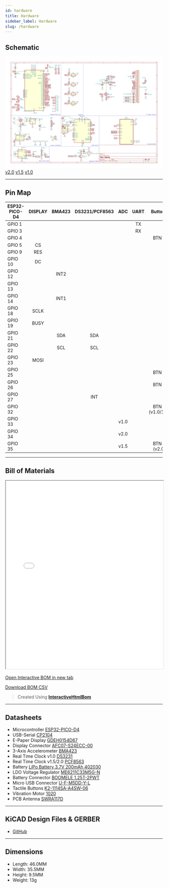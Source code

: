 ```yaml
---
id: hardware
title: Hardware
sidebar_label: Hardware
slug: /hardware
---
```


## Schematic

![Watchy Schematic](../static/img/watchy_schematic_light.svg)
[v2.0](https://github.com/sqfmi/watchy-hardware/blob/v2.0/WatchySchematic.pdf)
[v1.5](https://github.com/sqfmi/watchy-hardware/blob/v1.5/WatchySchematic.pdf)
[v1.0](https://github.com/sqfmi/watchy-hardware/blob/v1.0/WatchySchematic.pdf)

---

## Pin Map

| ESP32-PICO-D4 | DISPLAY |BMA423|DS3231/PCF8563| ADC  |   UART   |  Buttons  |
| ------------- | :-----: | :--: |:------------:| :---:|   :-:    |    :-:    |    
| GPIO 1        |         |      |              |      |    TX    |           |
| GPIO 3        |         |      |              |      |    RX    |           |
| GPIO 4        |         |      |              |      |          |  BTN 4 |
| GPIO 5        |   CS    |      |              |      |          |           |
| GPIO 9        |   RES   |      |              |      |          |           |
| GPIO 10       |   DC    |      |              |      |          |           |
| GPIO 12       |         | INT2 |              |      |          |           |
| GPIO 13       |         |      |              |      |          |           |
| GPIO 14       |         | INT1 |              |      |          |           |
| GPIO 18       |  SCLK   |      |              |      |          |           |
| GPIO 19       |  BUSY   |      |              |      |          |           |
| GPIO 21       |         | SDA  |    SDA       |      |          |           |
| GPIO 22       |         | SCL  |    SCL       |      |          |           |
| GPIO 23       |  MOSI   |      |              |      |          |           |
| GPIO 25       |         |      |              |      |          |  BTN 2 |
| GPIO 26       |         |      |              |      |          |  BTN 1 |
| GPIO 27       |         |      |    INT       |      |          |           |
| GPIO 32       |         |      |              |      |          |  BTN 3 (v1.0/1.5) |
| GPIO 33       |         |      |              | v1.0 |          |           |
| GPIO 34       |         |      |              | v2.0 |          |           |
| GPIO 35       |         |      |              | v1.5 |          |  BTN 3 (v2.0) |

---

## Bill of Materials

<iframe src="/360/360.html" width="100%" height="600" title="Watchy Interactive BOM" ></iframe>


[Open Interactive BOM in new tab](https://watchy.sqfmi.com/interactive_bom/watchy_interactive_bom.html)

[Download BOM CSV](https://github.com/sqfmi/watchy-hardware/blob/main/WatchyBOM.csv)
> Created Using **[InteractiveHtmlBom](https://github.com/openscopeproject/InteractiveHtmlBom)**

---

## Datasheets

* Microcontroller [ESP32-PICO-D4](https://www.espressif.com/sites/default/files/documentation/esp32-pico-d4_datasheet_en.pdf)
* USB-Serial [CP2104](https://www.silabs.com/documents/public/data-sheets/cp2104.pdf)
* E-Paper Display [GDEH0154D67](https://www.e-paper-display.com/products_detail/productId=455.html)
* Display Connector [AFC07-S24ECC-00](https://datasheet.lcsc.com/szlcsc/1811021340_JUSHUO-AFC07-S24ECC-00_C11092.pdf)
* 3-Axis Accelerometer [BMA423](../static/pdf/BST-BMA423-DS000-1509600.pdf)
* Real Time Clock v1.0 [DS3231](https://datasheets.maximintegrated.com/en/ds/DS3231.pdf)
* Real Time Clock v1.5/2.0 [PCF8563](https://www.mouser.com/datasheet/2/302/PCF8563-1127619.pdf)
* Battery [LiPo Battery 3.7V 200mAh 402030](https://www.powerstream.com/lip/GMB042030.pdf)
* LDO Voltage Regulator [ME6211C33M5G-N](https://datasheet.lcsc.com/szlcsc/Nanjing-Micro-One-Elec-ME6211C33M5G-N_C82942.pdf)
* Battery Connector [BOOMELE 1.25T-2PWT](https://datasheet.lcsc.com/szlcsc/1811092210_BOOMELE-Boom-Precision-Elec-1-25T-2PWT_C22074.pdf)
* Micro USB Connector [U-F-M5DD-Y-L](https://datasheet.lcsc.com/szlcsc/1811131825_Korean-Hroparts-Elec-U-F-M5DD-Y-L_C91146.pdf)
* Tactile Buttons [K2-1114SA-A4SW-06](https://datasheet.lcsc.com/szlcsc/1810061013_Korean-Hroparts-Elec-K2-1114SA-A4SW-06_C136662.pdf)
* Vibration Motor [1020](https://github.com/SeeedDocument/Bazaar_doc/raw/master/316040001/1020_datasheet.doc)
* PCB Antenna [SWRA117D](https://www.ti.com/lit/an/swra117d/swra117d.pdf)

---

## KiCAD Design Files & GERBER

* [GitHub](https://github.com/sqfmi/watchy-hardware)

---

## Dimensions

* Length: 46.0MM
* Width: 35.5MM
* Height: 9.5MM
* Weight: 13g


